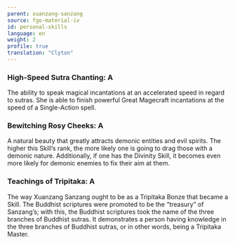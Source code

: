 ```yaml
---
parent: xuanzang-sanzang
source: fgo-material-iv
id: personal-skills
language: en
weight: 2
profile: true
translation: "Clyton"
---
```


### High-Speed Sutra Chanting: A

The ability to speak magical incantations at an accelerated speed in regard to sutras. She is able to finish powerful Great Magecraft incantations at the speed of a Single-Action spell.

### Bewitching Rosy Cheeks: A

A natural beauty that greatly attracts demonic entities and evil spirits. The higher this Skill’s rank, the more likely one is going to drag those with a demonic nature. Additionally, if one has the Divinity Skill, it becomes even more likely for demonic enemies to fix their aim at them.

### Teachings of Tripitaka: A

The way Xuanzang Sanzang ought to be as a Tripitaka Bonze that became a Skill. The Buddhist scriptures were promoted to be the “treasury” of Sanzang’s; with this, the Buddhist scriptures took the name of the three branches of Buddhist sutras. It demonstrates a person having knowledge in the three branches of Buddhist sutras, or in other words, being a Tripitaka Master.
